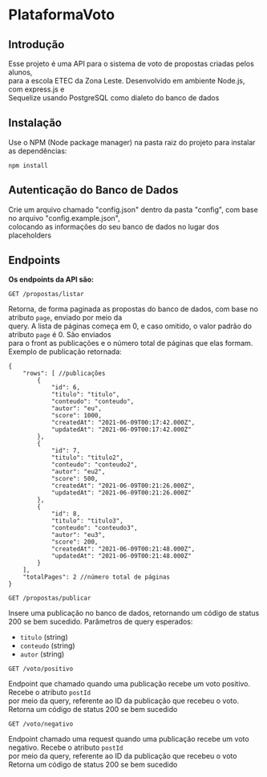# PlataformaVoto

## Introdução

Esse projeto é uma API para o sistema de voto de propostas criadas pelos alunos,  
para a escola ETEC da Zona Leste. Desenvolvido em ambiente Node.js, com express.js e  
Sequelize usando PostgreSQL como dialeto do banco de dados

## Instalação

Use o NPM (Node package manager) na pasta raiz do projeto para instalar  
as dependências:

```
npm install
```

## Autenticação do Banco de Dados

Crie um arquivo chamado "config.json" dentro da pasta "config", com base no arquivo "config.example.json",  
colocando as informações do seu banco de dados no lugar dos placeholders

## Endpoints

**Os endpoints da API são:**

`GET /propostas/listar`

Retorna, de forma paginada as propostas do banco de dados, com base no atributo `page`, enviado por meio da  
query. A lista de páginas  começa em 0, e caso omitido, o valor padrão do atributo `page` é 0. São enviados  
para o front as publicações e o número total de páginas que elas formam. Exemplo de publicação retornada:

```
{
    "rows": [ //publicações
        {
            "id": 6,
            "titulo": "titulo",
            "conteudo": "conteudo",
            "autor": "eu",
            "score": 1000,
            "createdAt": "2021-06-09T00:17:42.000Z",
            "updatedAt": "2021-06-09T00:17:42.000Z"
        },
        {
            "id": 7,
            "titulo": "titulo2",
            "conteudo": "conteudo2",
            "autor": "eu2",
            "score": 500,
            "createdAt": "2021-06-09T00:21:26.000Z",
            "updatedAt": "2021-06-09T00:21:26.000Z"
        },
        {
            "id": 8,
            "titulo": "titulo3",
            "conteudo": "conteudo3",
            "autor": "eu3",
            "score": 200,
            "createdAt": "2021-06-09T00:21:48.000Z",
            "updatedAt": "2021-06-09T00:21:48.000Z"
        }
    ],
    "totalPages": 2 //número total de páginas
}
```

`GET /propostas/publicar`

Insere uma publicação no banco de dados, retornando um código de status 200 se bem sucedido.
Parâmetros de query esperados:

* `titulo` (string) 
* `conteudo` (string)
* `autor` (string)

`GET /voto/positivo`

Endpoint que chamado quando uma publicação recebe um voto positivo. Recebe o atributo `postId`  
por meio da query, referente ao ID da publicação que recebeu o voto.  
Retorna um código de status 200 se bem sucedido

`GET /voto/negativo`

Endpoint chamado uma request quando uma publicação recebe um voto negativo. Recebe o atributo `postId`  
por meio da query, referente ao ID da publicação que recebeu o voto  
Retorna um código de status 200 se bem sucedido